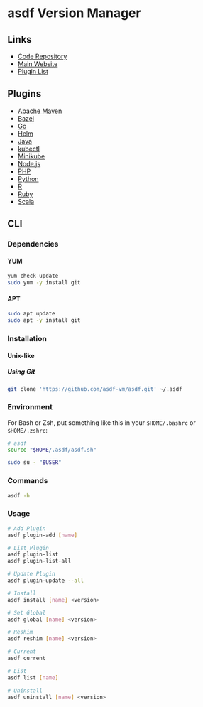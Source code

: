 # asdf Version Manager

## Links

- [Code Repository](https://github.com/asdf-vm/asdf)
- [Main Website](https://asdf-vm.com)
- [Plugin List](https://asdf-vm.com/#/plugins-all?id=plugin-list)

## Plugins

- [Apache Maven](/asdf/asdf-maven.md)
- [Bazel](/asdf/asdf-bazel.md)
- [Go](/asdf/asdf-go.md)
- [Helm](/asdf/asdf-helm.md)
- [Java](/asdf/asdf-java.md)
- [kubectl](/asdf/asdf-kubectl.md)
- [Minikube](/asdf/asdf-minikube.md)
- [Node.js](/asdf/asdf-nodejs.md)
- [PHP](/asdf/asdf-php.md)
- [Python](/asdf/asdf-python.md)
- [R](/asdf/asdf-r-project.md)
- [Ruby](/asdf/asdf-ruby.md)
- [Scala](/asdf/asdf-scala.md)

## CLI

### Dependencies

#### YUM

```sh
yum check-update
sudo yum -y install git
```

#### APT

```sh
sudo apt update
sudo apt -y install git
```

### Installation

#### Unix-like

##### Using Git

```sh
git clone 'https://github.com/asdf-vm/asdf.git' ~/.asdf
```

### Environment

For Bash or Zsh, put something like this in your `$HOME/.bashrc` or `$HOME/.zshrc`:

```sh
# asdf
source "$HOME/.asdf/asdf.sh"
```

```sh
sudo su - "$USER"
```

### Commands

```sh
asdf -h
```

### Usage

```sh
# Add Plugin
asdf plugin-add [name]

# List Plugin
asdf plugin-list
asdf plugin-list-all

# Update Plugin
asdf plugin-update --all

# Install
asdf install [name] <version>

# Set Global
asdf global [name] <version>

# Reshim
asdf reshim [name] <version>

# Current
asdf current

# List
asdf list [name]

# Uninstall
asdf uninstall [name] <version>
```
